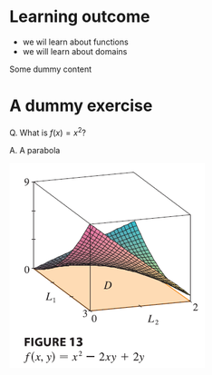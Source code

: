 <page>

# Learning outcome

- we wil learn about functions
- we will learn about domains

Some dummy content

</page>


<page>

# A dummy exercise

Q. What is $f(x) =  x^2?$

<ans>

A. A parabola

![](image-1.png)

</ans>

</page>





